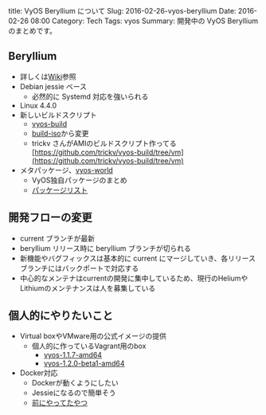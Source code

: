 title: VyOS Beryllium について
Slug: 2016-02-26-vyos-beryllium
Date: 2016-02-26 08:00
Category: Tech
Tags: vyos
Summary: 開発中の VyOS Berylliumのまとめです。

## Beryllium

* 詳しくは[Wiki](http://vyos.net/wiki/Beryllium)参照
* Debian jessie ベース
    * 必然的に Systemd 対応を強いられる
* Linux 4.4.0
* 新しいビルドスクリプト
    * [vyos-build](https://github.com/vyos/vyos-buld)
    * [build-iso](https://github.com/vyos/build-iso)から変更
    * trickv さんがAMIのビルドスクリプト作ってる [https://github.com/trickv/vyos-build/tree/vm](https://github.com/trickv/vyos-build/tree/vm)
* メタパッケージ、[vyos-world](https://github.com/vyos/vyos-world)
    * VyOS独自パッケージのまとめ
    * [パッケージリスト](https://github.com/vyos/vyos-world/blob/current/debian/control)

## 開発フローの変更

* current ブランチが最新
* beryllium リリース時に beryllium ブランチが切られる
* 新機能やバグフィックスは基本的に current にマージしていき、各リリースブランチにはバックポートで対応する
* 中心的なメンテナはcurrentの開発に集中しているため、現行のHeliumやLithiumのメンテナンスは人を募集している

## 個人的にやりたいこと

* Virtual boxやVMware用の公式イメージの提供
    * 個人的に作っているVagrant用のbox
        * [vyos-1.1.7-amd64](https://atlas.hashicorp.com/higebu/boxes/vyos-1.1.7-amd64)
        * [vyos-1.2.0-beta1-amd64](https://atlas.hashicorp.com/higebu/boxes/vyos-1.2.0-beta1-amd64)
* Docker対応
    * Dockerが動くようにしたい
    * Jessieになるので簡単そう
    * [前にやってたやつ](https://github.com/higebu/build-iso/tree/helium-docker)
